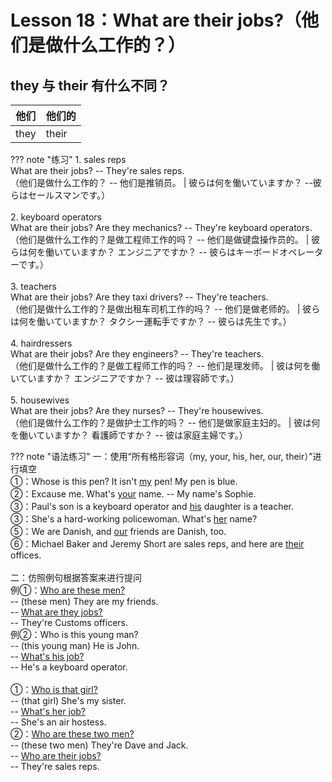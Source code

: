 # Lesson 18：What are their jobs?（他们是做什么工作的？）


## they 与 their 有什么不同？

| 他们 | 他们的 |
| ---- | ----- | 
| they | their |


??? note "练习"
    1. sales reps<br>
    What are their jobs?  -- They're sales reps.<br>
    （他们是做什么工作的？  -- 他们是推销员。 | 彼らは何を働いていますか？  --彼らはセールスマンです。）<br>
    <br>
    2. keyboard operators<br>
    What are their jobs? Are they mechanics?  -- They're keyboard operators.<br>
    （他们是做什么工作的？是做工程师工作的吗？  -- 他们是做键盘操作员的。 | 彼らは何を働いていますか？ エンジニアですか？  -- 彼らはキーボードオペレーターです。）<br>
    <br>
    3. teachers<br>
    What are their jobs? Are they taxi drivers?  -- They're teachers.<br>
    （他们是做什么工作的？是做出租车司机工作的吗？  -- 他们是做老师的。 | 彼らは何を働いていますか？ タクシー運転手ですか？  -- 彼らは先生です。）<br>
    <br>
    4. hairdressers<br>
    What are their jobs? Are they engineers?  -- They're teachers.<br>
    （他们是做什么工作的？是做工程师工作的吗？  -- 他们是理发师。 | 彼は何を働いていますか？ エンジニアですか？  -- 彼は理容師です。）<br>
    <br>
    5. housewives<br>
    What are their jobs? Are they nurses?  -- They're housewives.<br>
    （他们是做什么工作的？是做护士工作的吗？  -- 他们是做家庭主妇的。 | 彼は何を働いていますか？ 看護師ですか？  -- 彼は家庭主婦です。）<br>


??? note "语法练习"
    一：使用“所有格形容词（my, your, his, her, our, their）”进行填空<br>
    ①：Whose is this pen? It isn't <u>my</u> pen! My pen is blue.<br>
    ②：Excause me. What's <u>your</u> name.  -- My name's Sophie.<br>
    ③：Paul's son is a keyboard operator and <u>his</u> daughter is a teacher.<br>
    ③：She's a hard-working policewoman.  What's <u>her</u> name?<br>
    ⑤：We are Danish, and <u>our</u> friends are Danish, too.<br>
    ⑥：Michael Baker and Jeremy Short are sales reps, and here are <u>their</u> offices.<br>
    <br>
    二：仿照例句根据答案来进行提问<br>
    例①：<u>Who are these men?</u><br>
    -- (these men) They are my friends.<br>
    -- <u>What are they jobs?</u><br>
    -- They're Customs officers.<br>
    例②：Who is this young man?<br>
    -- (this young man) He is John.<br>
    -- <u>What's his job?</u><br>
    -- He's a keyboard operator.<br>
    <br>
    ①：<u>Who is that girl?</u><br>
    -- (that girl) She's my sister.<br>
    -- <u>What's her job?</u><br>
    -- She's an air hostess.<br>
    ②：<u>Who are these two men?</u><br>
    -- (these two men) They're Dave and Jack. <br>
    -- <u>Who are their jobs?</u><br>
    -- They're sales reps.<br>


